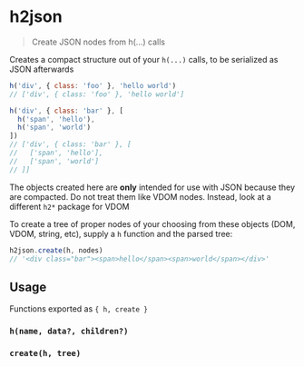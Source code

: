 
# h2json

> Create JSON nodes from h(...) calls

Creates a compact structure out of your `h(...)` calls, to be serialized as JSON afterwards

```js
h('div', { class: 'foo' }, 'hello world')
// ['div', { class: 'foo' }, 'hello world']

h('div', { class: 'bar' }, [
  h('span', 'hello'),
  h('span', 'world')
])
// ['div', { class: 'bar' }, [
//   ['span', 'hello'],
//   ['span', 'world']
// ]]
```

The objects created here are **only** intended for use with JSON because they are compacted.  Do not treat them like VDOM nodes.  Instead, look at a different `h2*` package for VDOM

To create a tree of proper nodes of your choosing from these objects (DOM, VDOM, string, etc), supply a `h` function and the parsed tree:

```js
h2json.create(h, nodes)
// '<div class="bar"><span>hello</span><span>world</span></div>'
```

## Usage

Functions exported as `{ h, create }`

### `h(name, data?, children?)`

### `create(h, tree)`

